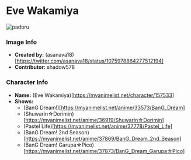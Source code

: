 # Eve Wakamiya

![padoru](https://raw.githubusercontent.com/shadow578/Padoru-Padoru/master/Padoru/bang-dream/bang-dream-eve-wakamiya.png "Eve Wakamiya")

### Image Info
* **Created by:**    (asanava18)[https://twitter.com/asanava18/status/1075978864277512194]
* **Contributor:**   shadow578

### Character Info
* **Name:**   (Eve Wakamiya)[https://myanimelist.net/character/157533]
* **Shows:**
  * (BanG Dream!)[https://myanimelist.net/anime/33573/BanG_Dream]
  * (Shuwarin☆Dorimin)[https://myanimelist.net/anime/36919/Shuwarin☆Dorimin]
  * (Pastel Life)[https://myanimelist.net/anime/37778/Pastel_Life]
  * (BanG Dream! 2nd Season)[https://myanimelist.net/anime/37869/BanG_Dream_2nd_Season]
  * (BanG Dream! Garupa☆Pico)[https://myanimelist.net/anime/37873/BanG_Dream_Garupa☆Pico]
